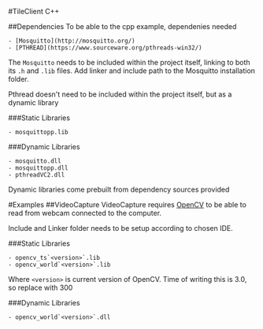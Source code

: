 #TileClient C++

##Dependencies
To be able to the cpp example, dependenies needed

	- [Mosquitto](http://mosquitto.org/)
	- [PTHREAD](https://www.sourceware.org/pthreads-win32/)

The `Mosquitto` needs to be included within the project itself, linking to both its `.h` and `.lib` files. Add linker and include path to the Mosquitto installation folder.

Pthread doesn't need to be included within the project itself, but as a dynamic library

###Static Libraries

	- mosquittopp.lib

###Dynamic Libraries

	- mosquitto.dll
	- mosquittopp.dll
	- pthreadVC2.dll

Dynamic libraries come prebuilt from dependency sources provided



#Examples
##VideoCapture
VideoCapture requires [OpenCV](http://opencv.org/) to be able to read from webcam connected to the computer.

Include and Linker folder needs to be setup according to chosen IDE.

###Static Libraries

	- opencv_ts`<version>`.lib
	- opencv_world`<version>`.lib

Where `<version>` is current version of OpenCV. Time of writing this is 3.0, so replace <version> with 300

###Dynamic Libraries

	- opencv_world`<version>`.dll